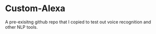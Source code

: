 # Custom-Alexa

A pre-exisitng github repo that I copied to test out voice recognition and other NLP tools.

